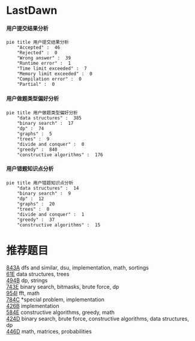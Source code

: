 # LastDawn

<!-- tabs:start -->



#### **用户提交结果分析**

```mermaid
pie title 用户提交结果分析
    "Accepted" :  46
    "Rejected" :  0
    "Wrong answer" :  39
    "Runtime error" :  1
    "Time limit exceeded" :  7
    "Memory limit exceeded" :  0
    "Compilation error" :  0
    "Partial" :  0
```

#### **用户做题类型偏好分析**

```mermaid
pie title 用户做题类型偏好分析
    "data structures" :  385
    "binary search" :  17
    "dp" :  74
    "graphs" :  5
    "trees" :  9
    "divide and conquer" :  0
    "greedy" :  840
    "constructive algorithms" :  176
```
#### **用户错题知识点分析**

```mermaid
pie title 用户错题知识点分析
    "data structures" :  14
    "binary search" :  9
    "dp" :  12
    "graphs" :  20
    "trees" :  0
    "divide and conquer" :  1
    "greedy" :  37
    "constructive algorithms" :  15
```



<!-- tabs:end -->
# 推荐题目
[843A](https://codeforces.com/contest/843/problem/A)		dfs and similar,
                        dsu,
                        implementation,
                        math,
                        sortings		  
[61E](https://codeforces.com/contest/61/problem/E)		data structures,
                        trees		  
[494B](https://codeforces.com/contest/494/problem/B)		dp,
                        strings		  
[743E](https://codeforces.com/contest/743/problem/E)		binary search,
                        bitmasks,
                        brute force,
                        dp		  
[954I](https://codeforces.com/contest/954/problem/I)		fft,
                        math		  
[784C](https://codeforces.com/contest/784/problem/C)		*special problem,
                        implementation		  
[426B](https://codeforces.com/contest/426/problem/B)		implementation		  
[584E](https://codeforces.com/contest/584/problem/E)		constructive algorithms,
                        greedy,
                        math		  
[424D](https://codeforces.com/contest/424/problem/D)		binary search,
                        brute force,
                        constructive algorithms,
                        data structures,
                        dp		  
[446D](https://codeforces.com/contest/446/problem/D)		math,
                        matrices,
                        probabilities		  
